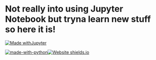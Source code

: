# Not really into using Jupyter Notebook but tryna learn new stuff so here it is!

[![Made withJupyter](https://img.shields.io/badge/Made%20with-Jupyter-orange?style=for-the-badge&logo=Jupyter)](https://jupyter.org/try)

[![made-with-python](https://img.shields.io/badge/Made%20with-Python-1f425f.svg)](https://www.python.org/)[![Website shields.io](https://img.shields.io/website-up-down-green-red/http/shields.io.svg)](https://hyprnx.github.io/)
